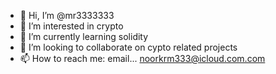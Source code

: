 - 👋 Hi, I’m @mr3333333
- 👀 I’m interested in crypto
- 🌱 I’m currently learning solidity
- 💞️ I’m looking to collaborate on cypto related projects
- 📫 How to reach me: email... noorkrm333@icloud.com.com

<!---
mr3333333/mr3333333 is a ✨ special ✨ repository because its `README.md` (this file) appears on your GitHub profile.
You can click the Preview link to take a look at your changes.
--->
